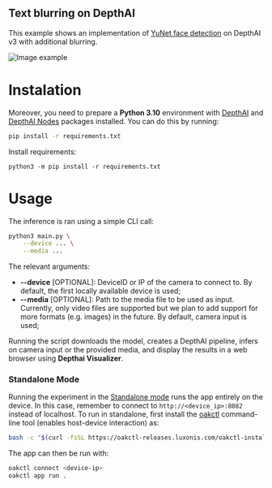 ## Text blurring on DepthAI

This example shows an implementation of [YuNet face detection](https://hub.luxonis.com/ai/models/5d635f3c-45c0-41d2-8800-7ca3681b1915?view=page) on DepthAI v3 with additional blurring.

![Image example](visualizations/output.gif)

# Instalation

Moreover, you need to prepare a **Python 3.10** environment with [DepthAI](https://pypi.org/project/depthai/) and [DepthAI Nodes](https://pypi.org/project/depthai-nodes/) packages installed. You can do this by running:

```bash
pip install -r requirements.txt
```

Install requirements:

```
python3 -m pip install -r requirements.txt
```

# Usage

The inference is ran using a simple CLI call:

```bash
python3 main.py \
    --device ... \
    --media ...
```

The relevant arguments:

- **--device** \[OPTIONAL\]: DeviceID or IP of the camera to connect to.
  By default, the first locally available device is used;
- **--media** \[OPTIONAL\]: Path to the media file to be used as input.
  Currently, only video files are supported but we plan to add support for more formats (e.g. images) in the future.
  By default, camera input is used;

Running the script downloads the model, creates a DepthAI pipeline, infers on camera input or the provided media, and display the results in a web browser using **Depthai Visualizer**.

### Standalone Mode

Running the experiment in the [Standalone mode](https://rvc4.docs.luxonis.com/software/depthai/standalone/) runs the app entirely on the device. In this case, remember to connect to `http://<device_ip>:8082` instead of localhost. To run in standalone, first install the [oakctl](https://rvc4.docs.luxonis.com/software/tools/oakctl/) command-line tool (enables host-device interaction) as:

```bash
bash -c "$(curl -fsSL https://oakctl-releases.luxonis.com/oakctl-installer.sh)"
```

The app can then be run with:

```bash
oakctl connect <device-ip>
oakctl app run .
```
